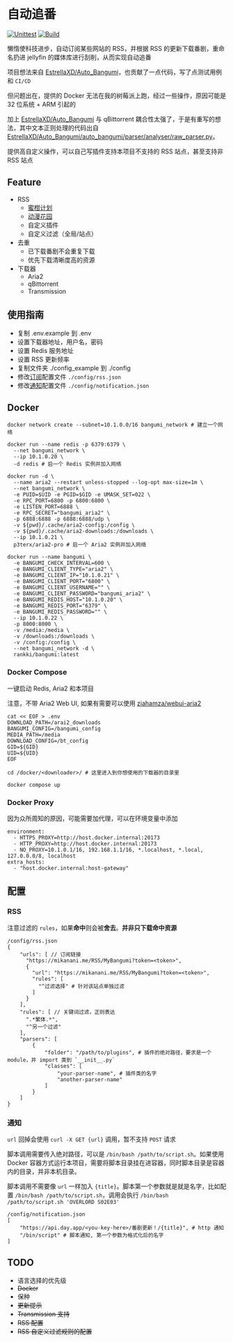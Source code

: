 # 自动追番
[![Unittest](https://github.com/RanKKI/Bangumi/actions/workflows/test.yml/badge.svg)](https://github.com/RanKKI/Bangumi/actions/workflows/test.yml) [![Build](https://github.com/RanKKI/Bangumi/actions/workflows/docker.yml/badge.svg)](https://github.com/RanKKI/Bangumi/actions/workflows/docker.yml)


懒惰使科技进步，自动订阅某些网站的 RSS，并根据 RSS 的更新下载番剧，重命名扔进 jellyfin 的媒体库进行刮削，从而实现自动追番

项目想法来自 [EstrellaXD/Auto_Bangumi](https://github.com/EstrellaXD/Auto_Bangumi)，也贡献了一点代码，写了点测试用例和 `CI/CD`

但问题出在，提供的 Docker 无法在我的树莓派上跑，经过一些操作，原因可能是 32 位系统 + ARM 引起的

加上 [EstrellaXD/Auto_Bangumi](https://github.com/EstrellaXD/Auto_Bangumi) 与 qBittorrent 耦合性太强了，于是有重写的想法，其中文本正则处理的代码出自 [EstrellaXD/Auto_Bangumi/auto_bangumi/parser/analyser/raw_parser.py](https://github.com/EstrellaXD/Auto_Bangumi/blob/c9c2b28389aac6ac4d778cdc7de1a77ca024b97e/auto_bangumi/parser/analyser/raw_parser.py)。

提供高自定义操作，可以自己写插件支持本项目不支持的 RSS 站点，甚至支持非 RSS 站点

## Feature
 - RSS
   - [蜜柑计划](https://mikanani.me/)
   - [动漫花园](https://dmhy.org/)
   - 自定义插件
   - 自定义过滤（全局/站点）
 - 去重
   - 已下载番剧不会重复下载
   - 优先下载清晰度高的资源
 - 下载器
   - Aria2
   - qBittorrent
   - Transmission

## 使用指南

 - 复制 .env.example 到 .env
 - 设置下载器地址，用户名，密码
 - 设置 Redis 服务地址
 - 设置 RSS 更新频率
 - 复制文件夹 ./config_example 到 ./config
 - 修改[订阅](#rss)配置文件 `./config/rss.json `
 - 修改[通知](#通知)配置文件 `./config/notification.json`

## Docker

```
docker network create --subnet=10.1.0.0/16 bangumi_network # 建立一个网络

docker run --name redis -p 6379:6379 \
  --net bangumi_network \
  --ip 10.1.0.20 \
  -d redis # 启一个 Redis 实例并加入网络

docker run -d \
  --name aria2 --restart unless-stopped --log-opt max-size=1m \
  --net bangumi_network \
  -e PUID=$UID -e PGID=$GID -e UMASK_SET=022 \
  -e RPC_PORT=6800 -p 6800:6800 \
  -e LISTEN_PORT=6888 \
  -e RPC_SECRET="bangumi_aria2" \
  -p 6888:6888 -p 6888:6888/udp \
  -v ${pwd}/.cache/aria2-config:/config \
  -v ${pwd}/.cache/aria2-downloads:/downloads \
  --ip 10.1.0.21 \
  p3terx/aria2-pro # 启一个 Aria2 实例并加入网络

docker run --name bangumi \
  -e BANGUMI_CHECK_INTERVAL=600 \
  -e BANGUMI_CLIENT_TYPE="aria2" \
  -e BANGUMI_CLIENT_IP="10.1.0.21" \
  -e BANGUMI_CLIENT_PORT="6800" \
  -e BANGUMI_CLIENT_USERNAME="" \
  -e BANGUMI_CLIENT_PASSWORD="bangumi_aria2" \
  -e BANGUMI_REDIS_HOST="10.1.0.20" \
  -e BANGUMI_REDIS_PORT="6379" \
  -e BANGUMI_REDIS_PASSWORD="" \
  --ip 10.1.0.22 \
  -p 8000:8000 \
  -v /media:/media \
  -v /downloads:/downloads \
  -v /config:/config \
  --net bangumi_network -d \
  rankki/bangumi:latest
```

### Docker Compose

一键启动 Redis, Aria2 和本项目

注意，不带 Aria2 Web UI, 如果有需要可以使用 [ziahamza/webui-aria2](https://github.com/ziahamza/webui-aria2)

```
cat << EOF > .env
DOWNLOAD_PATH=/arai2_downloads
BANGUMI_CONFIG=/bangumi_config
MEDIA_PATH=/media
DOWNLOAD_CONFIG=/bt_config
GID=${GID}
UID=${UID}
EOF

cd /docker/<downloader>/ # 这里进入到你想使用的下载器的目录里

docker compose up
```

### Docker Proxy
因为众所周知的原因，可能需要加代理，可以在环境变量中添加
```
environment:
  - HTTPS_PROXY=http://host.docker.internal:20173
  - HTTP_PROXY=http://host.docker.internal:20173
  - NO_PROXY=10.1.0.1/16, 192.168.1.1/16, *.localhost, *.local, 127.0.0.0/8, localhost
extra_hosts:
  - "host.docker.internal:host-gateway"
```

## 配置
### RSS
注意过滤的 `rules`，如果**命中**则会被**舍去**。**并非只下载命中资源**
```
/config/rss.json
{
    "urls": [ // 订阅链接
      "https://mikanani.me/RSS/MyBangumi?token=<token>",
      {
        "url": "https://mikanani.me/RSS/MyBangumi?token=<token>",
        "rules": [
          "^过滤选择" # 针对该站点单独过滤
        ]
      }
    ],
    "rules": [ // 关键词过滤，正则表达
      ".*繁体.*",
      "^另一个过滤"
    ],
    "parsers": [
        {
            "folder": "/path/to/plugins", # 插件的绝对路径，要求是一个 module，并 import 类到 `__init__.py`
            "classes": [
                "your-parser-name", # 插件类的名字
                "another-parser-name"
            ]
        }
    ]
}
```

### 通知
`url` 回掉会使用 `curl -X GET {url}` 调用，暂不支持 `POST` 请求

脚本调用需要传入绝对路径，可以是 `/bin/bash /path/to/script.sh`。如果使用 Docker 容器方式运行本项目，需要将脚本目录挂在进容器，同时脚本目录是容器内的目录，并非本机目录。

脚本调用不需要像 `url` 一样加入 `{title}`。脚本第一个参数就是就是名字，比如配置 `/bin/bash /path/to/script.sh`，调用会执行 `/bin/bash /path/to/script.sh 'OVERLORD S02E03'`
```
/config/notification.json
[
    "https://api.day.app/<you-key-here>/番剧更新！/{title}", # http 通知
    "/bin/script" # 脚本通知, 第一个参数为格式化后的名字
]
```

## TODO
 - 语言选择的优先级
 - ~~Docker~~
 - 保种
 - ~~更新提示~~
 - ~~Transmission 支持~~
 - ~~RSS 配置~~
 - ~~RSS 自定义过滤规则的配置~~
